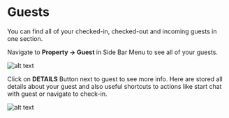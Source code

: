 # Guests

You can find all of your checked-in, checked-out and incoming guests in one section. 

Navigate to **Property -> Guest** in Side Bar Menu to see all of your guests. 

![alt text](https://static.guestbell.com/img/docs/guests/guests.jpg)

Click on **DETAILS** Button next to guest to see more info. Here are stored all details about your guest and also useful shortcuts to actions like start chat with guest or navigate to check-in.

![alt text](https://static.guestbell.com/img/docs/guests/guestsDetails.jpg)

